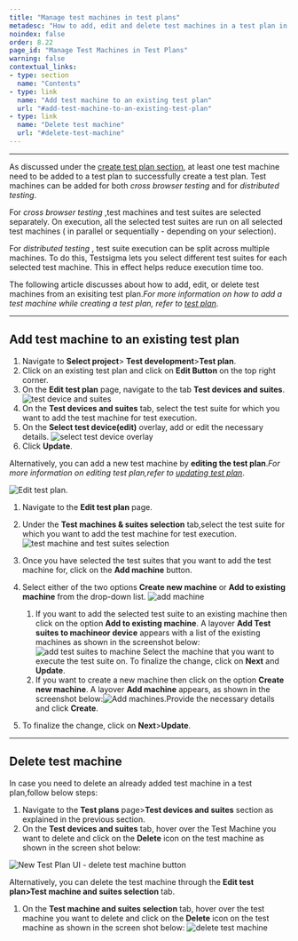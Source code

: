 ```yaml
---
title: "Manage test machines in test plans"
metadesc: "How to add, edit and delete test machines in a test plan in Testsigma."
noindex: false
order: 8.22
page_id: "Manage Test Machines in Test Plans"
warning: false
contextual_links:
- type: section
  name: "Contents" 
- type: link
  name: "Add test machine to an existing test plan"
  url: "#add-test-machine-to-an-existing-test-plan"
- type: link
  name: "Delete test machine"
  url: "#delete-test-machine"
---
```


---

As discussed under the [create test plan section](https://testsigma.com/docs/test-management/test-plans/overview/#create-test-plan), at least one test machine need to be added to a test plan to successfully create a test plan. Test machines can be added for both *cross browser testing* and for *distributed testing*.

For *cross browser testing* ,test machines and test suites are selected separately. On execution, all the selected test suites are run on all selected test machines ( in parallel or sequentially - depending on your selection).


For *distributed testing* , test suite execution can be split across multiple machines. To do this, Testsigma lets you select different test suites for each selected test machine. This in effect helps reduce execution time too.

The following article discusses about how to add, edit, or delete test machines from an exisiting test plan.*For more information on how to add a test machine while creating a test plan, refer to [test plan](https://testsigma.com/docs/test-management/test-plans/overview/)*.

---

## **Add test machine to an existing test plan**

1. Navigate to **Select project**> **Test development**>**Test plan**.
2. Click on an existing test plan and click on **Edit Button** on the top right corner.
3. On the **Edit test plan** page, navigate to the tab **Test devices and suites**.
![test device and suites](https://s3.amazonaws.com/static-docs.testsigma.com/new_images/test-management/test-plans/overview/edit_test_suite_edit_machine.png)
4. On the **Test devices and suites** tab, select the test suite for which you want to add the test machine for test execution.
5. On the **Select test device(edit)** overlay, add or edit the necessary details.
![select test device overlay](https://s3.amazonaws.com/static-docs.testsigma.com/new_images/test-management/test-plans/overview/select_test_device_edit.png)
6. Click **Update**.





Alternatively, you can add a new test machine by **editing the test plan**.*For more information on editing test plan,refer to [updating test plan](https://testsigma.com/docs/test-management/test-plans/overview/#edit-test-plan)*.

![Edit test plan](https://s3.amazonaws.com/static-docs.testsigma.com/new_images/test-management/test-plans/overview/add_or_edit_test_machine.png).

1. Navigate to the **Edit test plan** page.
2. Under the **Test machines & suites selection** tab,select the test suite for which you want to add the test machine for test execution.
![test machine and test suites selection](https://s3.amazonaws.com/static-docs.testsigma.com/new_images/test-management/test-plans/overview/edit_machine_edit_test_plan.png)
3. Once you have selected the test suites that you want to add the test machine for, click on the  **Add machine** button.

4. Select either of the two options **Create new machine** or **Add to existing machine** from the drop-down list. 
![add machine](https://s3.amazonaws.com/static-docs.testsigma.com/new_images/test-management/test-plans/overview/add_machine_edit_machine_details.png) 

   1. If you want to add the selected test suite to an existing machine then click on the option **Add to existing machine**. A layover **Add Test suites to machineor device** appears with a list of the existing machines as shown in the screenshot below:
![add test suites to machine](https://s3.amazonaws.com/static-docs.testsigma.com/new_images/test-management/test-plans/overview/add_test_suites_machine_or_device.png)
    Select the machine that you want to execute the test suite on. To finalize the change, click on **Next** and **Update**.
   2.  If you want to create a new machine then click on the option **Create new machine**. A layover **Add machine** appears, as shown in the screenshot below:![Add machines](https://s3.amazonaws.com/static-docs.testsigma.com/new_images/test-management/test-plans/overview/add_machine.png).Provide the necessary details and click **Create**.
5. To finalize the change, click on **Next**>**Update**.

---

## **Delete test machine**

In case you need to delete an already added test machine in a test plan,follow below steps:

1. Navigate to the **Test plans** page>**Test devices and suites** section as explained in the previous section.
2. On the **Test devices and suites** tab, hover over the Test Machine you want to delete and click on the **Delete** icon on the test machine as shown in the screen shot below:

![New Test Plan UI - delete test machine button](https://s3.amazonaws.com/static-docs.testsigma.com/new_images/test-management/test-plans/overview/delete_test_machine.png)


Alternatively, you can delete the test machine through the **Edit test plan>Test machine and suites selection** tab.

1. On the **Test machine and suites selection** tab, hover over the test machine you want to delete and click on the **Delete** icon on the test machine as shown in the screen shot below:
![delete test machine](https://s3.amazonaws.com/static-docs.testsigma.com/new_images/test-management/test-plans/overview/delete_test_machine2.png)

